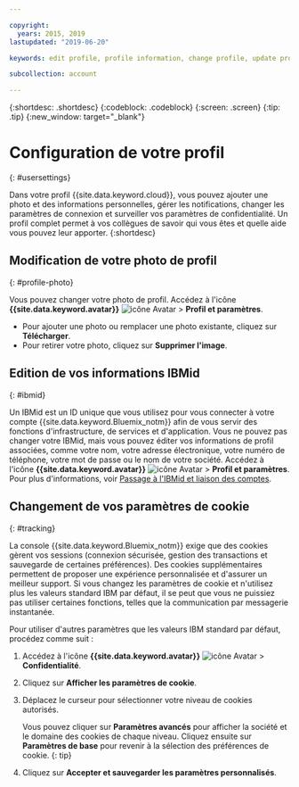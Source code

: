 ```yaml
---

copyright:
  years: 2015, 2019
lastupdated: "2019-06-20"

keywords: edit profile, profile information, change profile, update profile, cookies, tracking, privacy, set up profile

subcollection: account

---
```


{:shortdesc: .shortdesc}
{:codeblock: .codeblock}
{:screen: .screen}
{:tip: .tip}
{:new_window: target="_blank"}

# Configuration de votre profil
{: #usersettings}

Dans votre profil {{site.data.keyword.cloud}}, vous pouvez ajouter une photo et des informations personnelles, gérer les notifications, changer les paramètres de connexion et surveiller vos paramètres de confidentialité. Un profil complet permet à vos collègues de savoir qui vous êtes et quelle aide vous pouvez leur apporter.
{:shortdesc}


## Modification de votre photo de profil
{: #profile-photo}

Vous pouvez changer votre photo de profil. Accédez à l'icône **{{site.data.keyword.avatar}}** ![icône Avatar](../icons/i-avatar-icon.svg) &gt; **Profil et paramètres**.

  * Pour ajouter une photo ou remplacer une photo existante, cliquez sur **Télécharger**.
  * Pour retirer votre photo, cliquez sur **Supprimer l'image**.


## Edition de vos informations IBMid
{: #ibmid}

Un IBMid est un ID unique que vous utilisez pour vous connecter à votre compte {{site.data.keyword.Bluemix_notm}} afin de vous servir des fonctions d'infrastructure, de services et d'application. Vous ne pouvez pas changer votre IBMid, mais vous pouvez éditer vos informations de profil associées, comme votre nom, votre adresse électronique, votre numéro de téléphone, votre mot de passe ou le nom de votre société. Accédez à l'icône **{{site.data.keyword.avatar}}** ![icône Avatar](../icons/i-avatar-icon.svg) &gt; **Profil et paramètres**. Pour plus d'informations, voir [Passage à l'IBMid et liaison des comptes](/docs/account?topic=account-unifyingaccounts).


## Changement de vos paramètres de cookie
{: #tracking}

La console {{site.data.keyword.Bluemix_notm}} exige que des cookies gèrent vos sessions (connexion sécurisée, gestion des transactions et sauvegarde de certaines préférences). Des cookies supplémentaires permettent de proposer une expérience personnalisée et d'assurer un meilleur support. Si vous changez les paramètres de cookie et n'utilisez plus les valeurs standard IBM par défaut, il se peut que vous ne puissiez pas utiliser certaines fonctions, telles que la communication par messagerie instantanée.

Pour utiliser d'autres paramètres que les valeurs IBM standard par défaut, procédez comme suit :
1. Accédez à l'icône **{{site.data.keyword.avatar}}** ![icône Avatar](../icons/i-avatar-icon.svg) &gt; **Confidentialité**.
1. Cliquez sur **Afficher les paramètres de cookie**.
1. Déplacez le curseur pour sélectionner votre niveau de cookies autorisés.

   Vous pouvez cliquer sur **Paramètres avancés** pour afficher la société et le domaine des cookies de chaque niveau. Cliquez ensuite sur **Paramètres de base** pour revenir à la sélection des préférences de cookie.
   {: tip}
1. Cliquez sur **Accepter et sauvegarder les paramètres personnalisés**.
